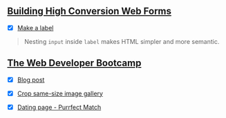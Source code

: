 
## [Building High Conversion Web Forms](https://www.udacity.com/course/building-high-conversion-web-forms--ud890)

- [x] [Make a label](https://codepen.io/nhannguyen95/pen/NzmXXG)
> Nesting `input` inside `label` makes HTML simpler and more semantic.

## [The Web Developer Bootcamp](https://www.udemy.com/the-web-developer-bootcamp/)

- [x] [Blog post](https://codepen.io/nhannguyen95/pen/ZRZvmX)
- [x] [Crop same-size image gallery](https://codepen.io/nhannguyen95/pen/ZRPZoa)
- [x] [Dating page - Purrfect Match](https://codepen.io/nhannguyen95/pen/PagEVq)

